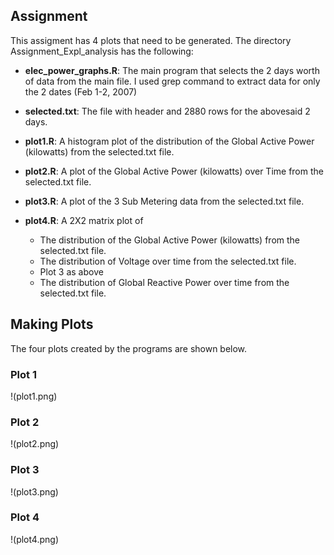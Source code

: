 ## Assignment

This assigment has 4 plots that need to be generated. The directory Assignment_Expl_analysis has the following:

* <b>elec_power_graphs.R</b>: The main program that selects the 2 days worth of data from the main file. I used grep command to extract data for only the 2 dates (Feb 1-2, 2007)

* <b>selected.txt</b>: The file with header and 2880 rows for the abovesaid 2 days.

* <b>plot1.R</b>: A histogram plot of the distribution of the Global Active Power (kilowatts) from the selected.txt file.

* <b>plot2.R</b>: A plot of the Global Active Power (kilowatts) over Time from the selected.txt file.

* <b>plot3.R</b>: A plot of the 3 Sub Metering data from the selected.txt file.

* <b>plot4.R</b>: A 2X2 matrix plot of 
	* The distribution of the Global Active Power (kilowatts) from the selected.txt file.
	* The distribution of Voltage over time from the selected.txt file.
	* Plot 3 as above
	* The distribution of Global Reactive Power over time from the selected.txt file.


## Making Plots


The four plots created by the programs are shown below. 


### Plot 1


!(plot1.png) 


### Plot 2

!(plot2.png) 


### Plot 3

!(plot3.png) 


### Plot 4

!(plot4.png) 

